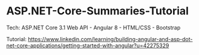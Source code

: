 # ASP.NET-Core-Summaries-Tutorial

Tech: ASP.NET Core 3.1 Web API - Angular 8 - HTML/CSS - Bootstrap

Tutorial: https://www.linkedin.com/learning/building-angular-and-asp-dot-net-core-applications/getting-started-with-angular?u=42275329
